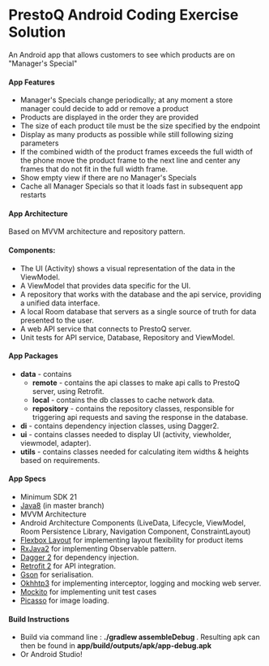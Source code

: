 # PrestoQ Android Coding Exercise Solution
An Android app that allows customers to see which products are on "Manager's Special"

#### App Features
* Manager's Specials change periodically; at any moment a store manager could decide to add or remove a product
* Products are displayed in the order they are provided
* The size of each product tile must be the size specified by the endpoint
* Display as many products as possible while still following sizing parameters
* If the combined width of the product frames exceeds the full width of the phone move the product frame to the next line and center any frames that do not fit in the full width frame.
* Show empty view if there are no Manager's Specials
* Cache all Manager Specials so that it loads fast in subsequent app restarts

#### App Architecture 
Based on MVVM architecture and repository pattern.
 
#### Components:

* The UI (Activity) shows a visual representation of the data in the ViewModel.
* A ViewModel that provides data specific for the UI.
* A repository that works with the database and the api service, providing a unified data interface.
* A local Room database that servers as a single source of truth for data presented to the user. 
* A web API service that connects to PrestoQ server.
* Unit tests for API service, Database, Repository and ViewModel.


#### App Packages
* <b>data</b> - contains 
    * <b>remote</b> - contains the api classes to make api calls to PrestoQ server, using Retrofit. 
    * <b>local</b> - contains the db classes to cache network data.
    * <b>repository</b> - contains the repository classes, responsible for triggering api requests and saving the response in the database.
* <b>di</b> - contains dependency injection classes, using Dagger2.   
* <b>ui</b> - contains classes needed to display UI (activity, viewholder, viewmodel, adapter).
* <b>utils</b> - contains classes needed for calculating item widths & heights based on requirements.


#### App Specs
* Minimum SDK 21
* [Java8](https://java.com/en/download/faq/java8.xml) (in master branch)
* MVVM Architecture
* Android Architecture Components (LiveData, Lifecycle, ViewModel, Room Persistence Library, Navigation Component, ConstraintLayout)
* [Flexbox Layout](https://github.com/google/flexbox-layout) for implementing layout flexibility for product items
* [RxJava2](https://github.com/ReactiveX/RxJava) for implementing Observable pattern.
* [Dagger 2](https://google.github.io/dagger/) for dependency injection.
* [Retrofit 2](https://square.github.io/retrofit/) for API integration.
* [Gson](https://github.com/google/gson) for serialisation.
* [Okhhtp3](https://github.com/square/okhttp) for implementing interceptor, logging and mocking web server.
* [Mockito](https://site.mockito.org/) for implementing unit test cases
* [Picasso](http://square.github.io/picasso/) for image loading.

#### Build Instructions
* Build via command line : <b>./gradlew assembleDebug </b>. Resulting apk can then be found in <b>app/build/outputs/apk/app-debug.apk</b>
* Or Android Studio!